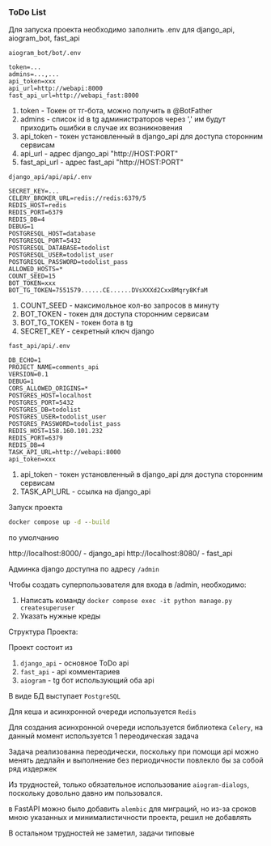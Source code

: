 ### ToDo List

Для запуска проекта необходимо заполнить .env для django_api, aiogram_bot, fast_api


```aiogram_bot/bot/.env```

```env
token=...
admins=...,...
api_token=xxx
api_url=http://webapi:8000
fast_api_url=http://webapi_fast:8000
```

1. token - Токен от тг-бота, можно получить в @BotFather
2. admins - список id в tg администраторов через ',' им будут приходить ошибки в случае их возникновения
3. api_token - токен установленный в django_api для доступа сторонним сервисам
4. api_url - адрес django_api "http://HOST:PORT"
5. fast_api_url - адрес fast_api "http://HOST:PORT"

```django_api/api/api/.env```

```env
SECRET_KEY=...
CELERY_BROKER_URL=redis://redis:6379/5
REDIS_HOST=redis
REDIS_PORT=6379
REDIS_DB=4
DEBUG=1
POSTGRESQL_HOST=database
POSTGRESQL_PORT=5432
POSTGRESQL_DATABASE=todolist
POSTGRESQL_USER=todolist_user
POSTGRESQL_PASSWORD=todolist_pass
ALLOWED_HOSTS=*
COUNT_SEED=15
BOT_TOKEN=xxx
BOT_TG_TOKEN=7551579......CE......DVsXXXd2CxxBMqry8KfaM
```

1. COUNT_SEED - максимольное кол-во запросов в минуту
2. BOT_TOKEN - токен для доступа сторонним сервисам
3. BOT_TG_TOKEN - токен бота в tg
4. SECRET_KEY - секретный ключ django

```fast_api/api/.env```

```env
DB_ECHO=1
PROJECT_NAME=comments_api
VERSION=0.1
DEBUG=1
CORS_ALLOWED_ORIGINS=*
POSTGRES_HOST=localhost
POSTGRES_PORT=5432
POSTGRES_DB=todolist
POSTGRES_USER=todolist_user
POSTGRES_PASSWORD=todolist_pass
REDIS_HOST=158.160.101.232
REDIS_PORT=6379
REDIS_DB=4
TASK_API_URL=http://webapi:8000
api_token=xxx
```

1. api_token - токен установленный в django_api для доступа сторонним сервисам
2. TASK_API_URL - ссылка на django_api


Запуск проекта

```cmd
docker compose up -d --build
```

по умолчанию

http://localhost:8000/ - django_api
http://localhost:8080/ - fast_api

Админка django доступна по адресу ```/admin```

Чтобы создать суперпользователя для входа в /admin, необходимо:

1. Написать команду 
```docker compose exec -it python manage.py createsuperuser```
2. Указать нужные креды


Структура Проекта:

Проект состоит из
1. ```django_api``` - основное ToDo api
2. ```fast_api``` - api комментариев
3. ```aiogram``` - tg бот использующий оба api

В виде БД выступает ```PostgreSQL```

Для кеша и асинхронной очереди используется ```Redis```

Для создания асинхронной очереди используется библиотека ```Celery```, на данный момент используется 1 переодическая задача

Задача реализованна переодически, поскольку при помощи api можно менять дедлайн и выполнение без периодичности повлекло бы за собой ряд издержек

Из трудностей, только обязательное  использование ```aiogram-dialogs```, поскольку довольно давно им пользовался.

в FastAPI можно было добавить ```alembic``` для миграций, но из-за сроков мною указанных и минималистичности проекта, решил не добавлять

В остальном трудностей не заметил, задачи типовые
